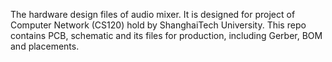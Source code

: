 The hardware design files of audio mixer. It is designed for project of Computer Network (CS120) hold by ShanghaiTech University.
This repo contains PCB, schematic and its files for production, including Gerber, BOM and placements.
